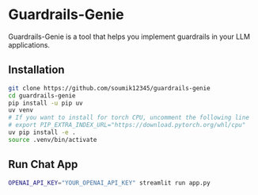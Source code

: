 # Guardrails-Genie

Guardrails-Genie is a tool that helps you implement guardrails in your LLM applications.

## Installation

```bash
git clone https://github.com/soumik12345/guardrails-genie
cd guardrails-genie
pip install -u pip uv
uv venv
# If you want to install for torch CPU, uncomment the following line
# export PIP_EXTRA_INDEX_URL="https://download.pytorch.org/whl/cpu"
uv pip install -e .
source .venv/bin/activate
```

## Run Chat App

```bash
OPENAI_API_KEY="YOUR_OPENAI_API_KEY" streamlit run app.py
```

